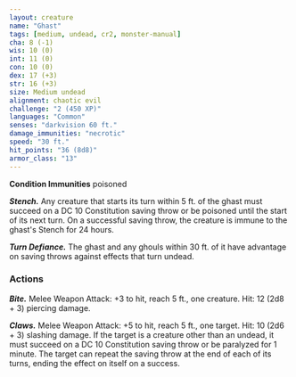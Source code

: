 ```yaml
---
layout: creature
name: "Ghast"
tags: [medium, undead, cr2, monster-manual]
cha: 8 (-1)
wis: 10 (0)
int: 11 (0)
con: 10 (0)
dex: 17 (+3)
str: 16 (+3)
size: Medium undead
alignment: chaotic evil
challenge: "2 (450 XP)"
languages: "Common"
senses: "darkvision 60 ft."
damage_immunities: "necrotic"
speed: "30 ft."
hit_points: "36 (8d8)"
armor_class: "13"
---
```


**Condition Immunities** poisoned

***Stench.*** Any creature that starts its turn within 5 ft. of the ghast must succeed on a DC 10 Constitution saving throw or be poisoned until the start of its next turn. On a successful saving throw, the creature is immune to the ghast's Stench for 24 hours.

***Turn Defiance.*** The ghast and any ghouls within 30 ft. of it have advantage on saving throws against effects that turn undead.

### Actions

***Bite.*** Melee Weapon Attack: +3 to hit, reach 5 ft., one creature. Hit: 12 (2d8 + 3) piercing damage.

***Claws.*** Melee Weapon Attack: +5 to hit, reach 5 ft., one target. Hit: 10 (2d6 + 3) slashing damage. If the target is a creature other than an undead, it must succeed on a DC 10 Constitution saving throw or be paralyzed for 1 minute. The target can repeat the saving throw at the end of each of its turns, ending the effect on itself on a success.
